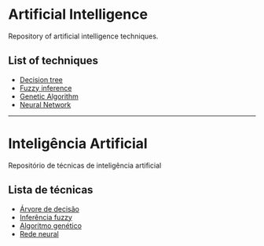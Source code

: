 # Artificial Intelligence

Repository of artificial intelligence techniques.

## List of techniques

- [Decision tree](https://github.com/alfa-m/artifical-intelligence/tree/main/decision-tree)
- [Fuzzy inference](https://github.com/alfa-m/artifical-intelligence/tree/main/fuzzy)
- [Genetic Algorithm](https://github.com/alfa-m/artifical-intelligence/tree/main/genetic-algorithm)
- [Neural Network](https://github.com/alfa-m/artifical-intelligence/tree/main/neural-network)

---

# Inteligência Artificial

Repositório de técnicas de inteligência artificial

## Lista de técnicas

- [Árvore de decisão](https://github.com/alfa-m/artifical-intelligence/tree/main/decision-tree)
- [Inferência fuzzy](https://github.com/alfa-m/artifical-intelligence/tree/main/fuzzy)
- [Algoritmo genético](https://github.com/alfa-m/artifical-intelligence/tree/main/genetic-algorithm)
- [Rede neural](https://github.com/alfa-m/artifical-intelligence/tree/main/neural-network)
